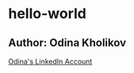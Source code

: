# hello-world
## Author: Odina Kholikov

[Odina's LinkedIn Account](https://www.linkedin.com/in/odinakholikov/)
